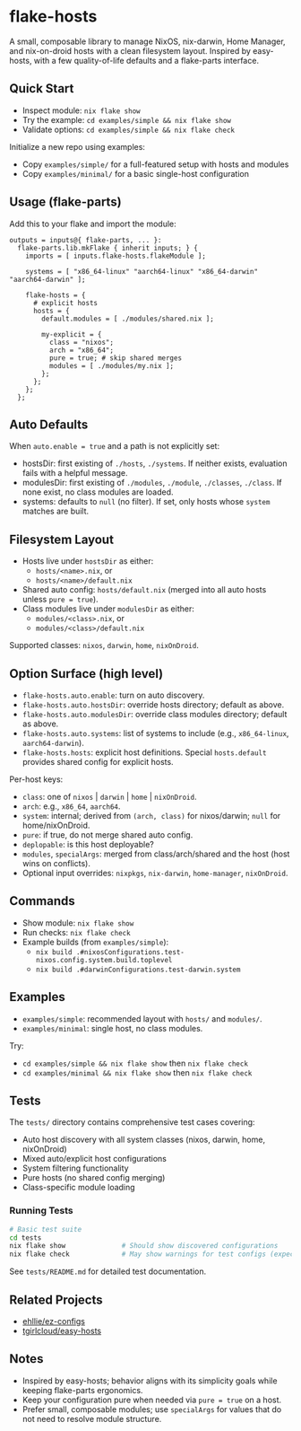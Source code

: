 # flake-hosts

A small, composable library to manage NixOS, nix-darwin, Home Manager, and nix-on-droid hosts with a clean filesystem layout. Inspired by easy-hosts, with a few quality-of-life defaults and a flake-parts interface.

## Quick Start

- Inspect module: `nix flake show`
- Try the example: `cd examples/simple && nix flake show`
- Validate options: `cd examples/simple && nix flake check`

Initialize a new repo using examples:

- Copy `examples/simple/` for a full-featured setup with hosts and modules
- Copy `examples/minimal/` for a basic single-host configuration

## Usage (flake-parts)

Add this to your flake and import the module:

```
outputs = inputs@{ flake-parts, ... }:
  flake-parts.lib.mkFlake { inherit inputs; } {
    imports = [ inputs.flake-hosts.flakeModule ];

    systems = [ "x86_64-linux" "aarch64-linux" "x86_64-darwin" "aarch64-darwin" ];

    flake-hosts = {
      # explicit hosts
      hosts = {
        default.modules = [ ./modules/shared.nix ];

        my-explicit = {
          class = "nixos";
          arch = "x86_64";
          pure = true; # skip shared merges
          modules = [ ./modules/my.nix ];
        };
      };
    };
  };
```

## Auto Defaults

When `auto.enable = true` and a path is not explicitly set:

- hostsDir: first existing of `./hosts`, `./systems`. If neither exists, evaluation fails with a helpful message.
- modulesDir: first existing of `./modules`, `./module`, `./classes`, `./class`. If none exist, no class modules are loaded.
- systems: defaults to `null` (no filter). If set, only hosts whose `system` matches are built.

## Filesystem Layout

- Hosts live under `hostsDir` as either:
  - `hosts/<name>.nix`, or
  - `hosts/<name>/default.nix`
- Shared auto config: `hosts/default.nix` (merged into all auto hosts unless `pure = true`).
- Class modules live under `modulesDir` as either:
  - `modules/<class>.nix`, or
  - `modules/<class>/default.nix`

Supported classes: `nixos`, `darwin`, `home`, `nixOnDroid`.

## Option Surface (high level)

- `flake-hosts.auto.enable`: turn on auto discovery.
- `flake-hosts.auto.hostsDir`: override hosts directory; default as above.
- `flake-hosts.auto.modulesDir`: override class modules directory; default as above.
- `flake-hosts.auto.systems`: list of systems to include (e.g., `x86_64-linux`, `aarch64-darwin`).
- `flake-hosts.hosts`: explicit host definitions. Special `hosts.default` provides shared config for explicit hosts.

Per-host keys:

- `class`: one of `nixos` | `darwin` | `home` | `nixOnDroid`.
- `arch`: e.g., `x86_64`, `aarch64`.
- `system`: internal; derived from `(arch, class)` for nixos/darwin; `null` for home/nixOnDroid.
- `pure`: if true, do not merge shared auto config.
- `deplopable`: is this host deployable?
- `modules`, `specialArgs`: merged from class/arch/shared and the host (host wins on conflicts).
- Optional input overrides: `nixpkgs`, `nix-darwin`, `home-manager`, `nixOnDroid`.

## Commands

- Show module: `nix flake show`
- Run checks: `nix flake check`
- Example builds (from `examples/simple`):
  - `nix build .#nixosConfigurations.test-nixos.config.system.build.toplevel`
  - `nix build .#darwinConfigurations.test-darwin.system`

## Examples

- `examples/simple`: recommended layout with `hosts/` and `modules/`.
- `examples/minimal`: single host, no class modules.

Try:

- `cd examples/simple && nix flake show` then `nix flake check`
- `cd examples/minimal && nix flake show` then `nix flake check`

## Tests

The `tests/` directory contains comprehensive test cases covering:

- Auto host discovery with all system classes (nixos, darwin, home, nixOnDroid)
- Mixed auto/explicit host configurations
- System filtering functionality
- Pure hosts (no shared config merging)
- Class-specific module loading

### Running Tests

```bash
# Basic test suite
cd tests
nix flake show              # Should show discovered configurations
nix flake check             # May show warnings for test configs (expected)
```

See `tests/README.md` for detailed test documentation.

## Related Projects

- [ehllie/ez-configs](https://github.com/ehllie/ez-configs/tree/main)
- [tgirlcloud/easy-hosts](https://github.com/tgirlcloud/easy-hosts/tree/main)

## Notes

- Inspired by easy-hosts; behavior aligns with its simplicity goals while keeping flake-parts ergonomics.
- Keep your configuration pure when needed via `pure = true` on a host.
- Prefer small, composable modules; use `specialArgs` for values that do not need to resolve module structure.
